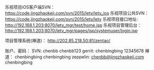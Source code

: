 乐视项目iOS客户端SVN：
https://code.jingzhaokeji.com/svn/2015/letv/letv_ios
乐视项目公共SVN：
https://code.jingzhaokeji.com/svn/2015/letv/letv
乐视项目接口地址:
http://192.168.1.203:8070/letv_mgr/test/home.jsp
乐视项目管理后台：
http://192.168.1.203:8070/letv_mgr/pages/jsp/systemuser/login.jsp

项目管理系统(禅道)：
http://202.85.218.50:81/zentao/

账户、密码：
SVN:	chenbb  chenbb123
gerrit:	chenbingbing  12345678
禅道：	chenbingbing	chenbingbing
zeppelin: chenbb@jingzhaokeji.com  chenbingbing